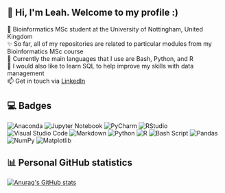 ## 👋 Hi, I'm Leah. Welcome to my profile :)
📖 Bioinformatics MSc student at the University of Nottingham, United Kingdom <br/>
✨ So far, all of my repositories are related to particular modules from my Bioinformatics MSc course <br/>
🌱 Currently the main languages that I use are Bash, Python, and R <br/>
💬 I would also like to learn SQL to help improve my skills with data management <br/>
📫 Get in touch via [LinkedIn](https://www.linkedin.com/in/leah-ellis-a1a072246/)

## 💻 Badges
![Anaconda](https://img.shields.io/badge/Anaconda-%2344A833.svg?style=for-the-badge&logo=anaconda&logoColor=white) ![Jupyter Notebook](https://img.shields.io/badge/jupyter-%23FA0F00.svg?style=for-the-badge&logo=jupyter&logoColor=white) ![PyCharm](https://img.shields.io/badge/pycharm-143?style=for-the-badge&logo=pycharm&logoColor=black&color=black&labelColor=green) ![RStudio](https://img.shields.io/badge/RStudio-4285F4?style=for-the-badge&logo=rstudio&logoColor=white) ![Visual Studio Code](https://img.shields.io/badge/Visual%20Studio%20Code-0078d7.svg?style=for-the-badge&logo=visual-studio-code&logoColor=white) ![Markdown](https://img.shields.io/badge/markdown-%23000000.svg?style=for-the-badge&logo=markdown&logoColor=white) ![Python](https://img.shields.io/badge/python-3670A0?style=for-the-badge&logo=python&logoColor=ffdd54) ![R](https://img.shields.io/badge/r-%23276DC3.svg?style=for-the-badge&logo=r&logoColor=white) ![Bash Script](https://img.shields.io/badge/bash_script-%23121011.svg?style=for-the-badge&logo=gnu-bash&logoColor=white) ![Pandas](https://img.shields.io/badge/pandas-%23150458.svg?style=for-the-badge&logo=pandas&logoColor=white) ![NumPy](https://img.shields.io/badge/numpy-%23013243.svg?style=for-the-badge&logo=numpy&logoColor=white) ![Matplotlib](https://img.shields.io/badge/Matplotlib-%23ffffff.svg?style=for-the-badge&logo=Matplotlib&logoColor=black)

## 📊 Personal GitHub statistics
[![Anurag's GitHub stats](https://github-readme-stats.vercel.app/api?username=Leah31115&show_icons=true&theme=tokyonight)](https://github.com/anuraghazra/github-readme-stats) 

<!-- GitHub stats https://github.com/anuraghazra/github-readme-stats
<!-- GitHub  badges https://github.com/ileriayo/markdown-badges 

**Leah31115/Leah31115** is a ✨ _special_ ✨ repository because its `README.md` (this file) appears on your GitHub profile.

